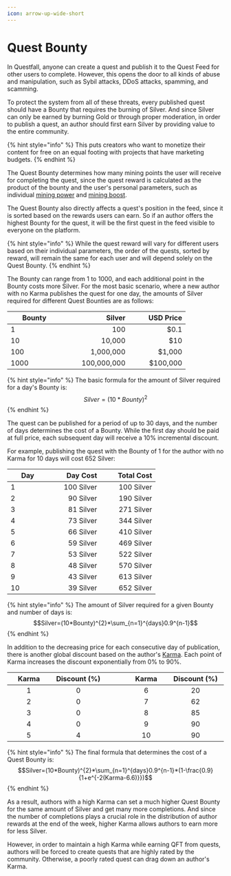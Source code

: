 ```yaml
---
icon: arrow-up-wide-short
---
```


# Quest Bounty

In Questfall, anyone can create a quest and publish it to the Quest Feed for other users to complete. However, this opens the door to all kinds of abuse and manipulation, such as Sybil attacks, DDoS attacks, spamming, and scamming.

To protect the system from all of these threats, every published quest should have a Bounty that requires the burning of Silver. And since Silver can only be earned by burning Gold or through proper moderation, in order to publish a quest, an author should first earn Silver by providing value to the entire community.

{% hint style="info" %}
This puts creators who want to monetize their content for free on an equal footing with projects that have marketing budgets.
{% endhint %}

The Quest Bounty determines how many mining points the user will receive for completing the quest, since the quest reward is calculated as the product of the bounty and the user's personal parameters, such as individual [mining power](../users/#mining-power) and [mining boost](../users/#mining-boost).

The Quest Bounty also directly affects a quest's position in the feed, since it is sorted based on the rewards users can earn. So if an author offers the highest Bounty for the quest, it will be the first quest in the feed visible to everyone on the platform.

{% hint style="info" %}
While the quest reward will vary for different users based on their individual parameters, the order of the quests, sorted by reward, will remain the same for each user and will depend solely on the Quest Bounty.
{% endhint %}

The Bounty can range from 1 to 1000, and each additional point in the Bounty costs more Silver. For the most basic scenario, where a new author with no Karma publishes the quest for one day, the amounts of Silver required for different Quest Bounties are as follows:

<table><thead><tr><th width="110">Bounty</th><th width="141" align="right">Silver</th><th width="116" align="right">USD Price</th></tr></thead><tbody><tr><td>1</td><td align="right">100</td><td align="right">$0.1</td></tr><tr><td>10</td><td align="right">10,000</td><td align="right">$10</td></tr><tr><td>100</td><td align="right">1,000,000</td><td align="right">$1,000</td></tr><tr><td>1000</td><td align="right">100,000,000</td><td align="right">$100,000</td></tr></tbody></table>

{% hint style="info" %}
The basic formula for the amount of Silver required for a day's Bounty is:\
$$Silver=(10*Bounty)^{2}$$
{% endhint %}

The quest can be published for a period of up to 30 days, and the number of days determines the cost of a Bounty. While the first day should be paid at full price, each subsequent day will receive a 10% incremental discount.

For example, publishing the quest with the Bounty of 1 for the author with no Karma for 10 days will cost 652 Silver:

<table><thead><tr><th width="79">Day</th><th width="106" align="right">Day Cost</th><th width="112" align="right">Total Cost</th></tr></thead><tbody><tr><td>1</td><td align="right">100 Silver</td><td align="right">100 Silver</td></tr><tr><td>2</td><td align="right">90 Silver</td><td align="right">190 Silver</td></tr><tr><td>3</td><td align="right">81 Silver</td><td align="right">271 Silver</td></tr><tr><td>4</td><td align="right">73 Silver</td><td align="right">344 Silver</td></tr><tr><td>5</td><td align="right">66 Silver</td><td align="right">410 Silver</td></tr><tr><td>6</td><td align="right">59 Silver</td><td align="right">469 Silver</td></tr><tr><td>7</td><td align="right">53 Silver</td><td align="right">522 Silver</td></tr><tr><td>8</td><td align="right">48 Silver</td><td align="right">570 Silver</td></tr><tr><td>9</td><td align="right">43 Silver</td><td align="right">613 Silver</td></tr><tr><td>10</td><td align="right">39 Silver</td><td align="right">652 Silver</td></tr></tbody></table>

{% hint style="info" %}
The amount of Silver required for a given Bounty and number of days is:\
$$Silver=(10*Bounty)^{2}*\sum_{n=1}^{days}0.9^{n-1}$$
{% endhint %}

In addition to the decreasing price for each consecutive day of publication, there is another global discount based on the author's [Karma](karma.md). Each point of Karma increases the discount exponentially from 0% to 90%.

<table><thead><tr><th width="98" align="center">Karma</th><th width="131" align="center">Discount (%)</th><th width="40"> </th><th width="94" align="center">Karma</th><th width="134" align="center">Discount (%)</th></tr></thead><tbody><tr><td align="center">1</td><td align="center">0</td><td></td><td align="center">6</td><td align="center">20</td></tr><tr><td align="center">2</td><td align="center">0</td><td></td><td align="center">7</td><td align="center">62</td></tr><tr><td align="center">3</td><td align="center">0</td><td></td><td align="center">8</td><td align="center">85</td></tr><tr><td align="center">4</td><td align="center">0</td><td></td><td align="center">9</td><td align="center">90</td></tr><tr><td align="center">5</td><td align="center">4</td><td></td><td align="center">10</td><td align="center">90</td></tr></tbody></table>

{% hint style="info" %}
The final formula that determines the cost of a Quest Bounty is:\
$$Silver=(10*Bounty)^{2}*\sum_{n=1}^{days}0.9^{n-1}*(1-\frac{0.9}{1+e^{-2(Karma-6.6)}})$$
{% endhint %}

As a result, authors with a high Karma can set a much higher Quest Bounty for the same amount of Silver and get many more completions. And since the number of completions plays a crucial role in the distribution of author rewards at the end of the week, higher Karma allows authors to earn more for less Silver.

However, in order to maintain a high Karma while earning QFT from quests, authors will be forced to create quests that are highly rated by the community. Otherwise, a poorly rated quest can drag down an author's Karma.
